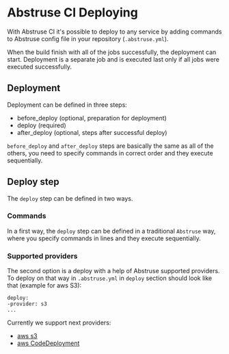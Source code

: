 # Abstruse CI Deploying

With Abstruse CI it's possible to deploy to any service by adding commands to Abstruse config file in your repository (`.abstruse.yml`).

When the build finish with all of the jobs successfully, the deployment can start. Deployment is a separate job and is executed last only if all jobs were executed successfully.

## Deployment

Deployment can be defined in three steps:
- before_deploy (optional, preparation for deployment)
- deploy (required)
- after_deploy (optional, steps after successful deploy)

`before_deploy` and `after_deploy` steps are basically the same as all of the others, you need to specify commands in correct order and they execute sequentially.

## Deploy step

The `deploy` step can be defined in two ways.

### Commands

In a first way, the `deploy` step can be defined in a traditional `Abstruse` way, where you specify commands in lines and they execute sequentially.

### Supported providers

The second option is a deploy with a help of Abstruse supported providers.
To deploy on that way in `.abstruse.yml` in `deploy` section should look like that (example for aws S3):
```
deploy:
-provider: s3
...
```

Currently we support next providers:
- [aws s3](./DEPLOY_S3.md)
- [aws CodeDeployment](./DEPLOY_CODEDEPLOY.md)
